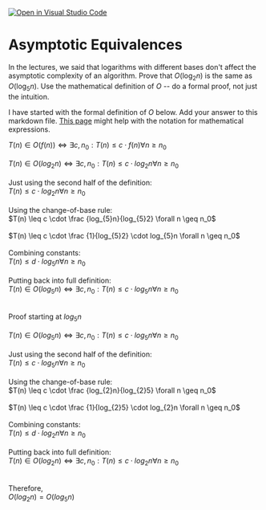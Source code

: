 [![Open in Visual Studio Code](https://classroom.github.com/assets/open-in-vscode-718a45dd9cf7e7f842a935f5ebbe5719a5e09af4491e668f4dbf3b35d5cca122.svg)](https://classroom.github.com/online_ide?assignment_repo_id=12073262&assignment_repo_type=AssignmentRepo)
# Asymptotic Equivalences

In the lectures, we said that logarithms with different bases don't affect the
asymptotic complexity of an algorithm. Prove that $O(\log_{2} n)$ is the same as
$O(\log_{5} n)$. Use the mathematical definition of $O$ -- do a formal proof,
not just the intuition.

I have started with the formal definition of $O$ below. Add your answer to this
markdown file. [This
page](https://docs.github.com/en/get-started/writing-on-github/working-with-advanced-formatting/writing-mathematical-expressions)
might help with the notation for mathematical expressions.

$T(n) \in O(f(n)) \iff \exists c, n_0: T(n) \leq c \cdot f(n) \forall n \geq n_0$
<br>
<br>
$T(n) \in O(log_{2} n) \iff \exists c, n_0: T(n) \leq c \cdot log_{2} n \forall n \geq n_0$
<br>
<br>
Just using the second half of the definition:
<br>
$T(n) \leq c \cdot log_{2} n \forall n \geq n_0$
<br>
<br>
Using the change-of-base rule:
<br>
$T(n) \leq c \cdot \frac {log_{5}n}{log_{5}2} \forall n \geq n_0$
<br>
<br>
$T(n) \leq c  \cdot \frac {1}{log_{5}2} \cdot log_{5}n \forall n \geq n_0$
<br>
<br>
Combining constants:
<br>
$T(n) \leq d \cdot log_{5}n \forall n \geq n_0$
<br>
<br>
Putting back into full definition:
<br>
$T(n) \in O(log_{5} n) \iff \exists c, n_0: T(n) \leq c \cdot log_{5} n \forall n \geq n_0$
<br>
<br>
<br>
Proof starting at $log_{5}n$
<br>
<br>
$T(n) \in O(log_{5} n) \iff \exists c, n_0: T(n) \leq c \cdot log_{5} n \forall n \geq n_0$
<br>
<br>
Just using the second half of the definition:
<br>
$T(n) \leq c \cdot log_{5} n \forall n \geq n_0$
<br>
<br>
Using the change-of-base rule:
<br>
$T(n) \leq c \cdot \frac {log_{2}n}{log_{2}5} \forall n \geq n_0$
<br>
<br>
$T(n) \leq c  \cdot \frac {1}{log_{2}5} \cdot log_{2}n \forall n \geq n_0$
<br>
<br>
Combining constants:
<br>
$T(n) \leq d \cdot log_{2}n \forall n \geq n_0$
<br>
<br>
Putting back into full definition:
<br>
$T(n) \in O(log_{2} n) \iff \exists c, n_0: T(n) \leq c \cdot log_{2} n \forall n \geq n_0$
<br>
<br>
<br>
Therefore,
<br>
$O(log_{2} n) = O(log_{5}n)$
